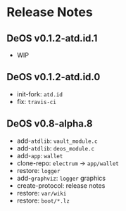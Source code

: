 # Release Notes

## DeOS v0.1.2-atd.id.1

* WIP

## DeOS v0.1.2-atd.id.0

* init-fork: `atd.id`
* fix: `travis-ci`

## DeOS v0.8-alpha.8

* add-`atdlib`: `vault_module.c`
* add-`atdlib`: `deos_module.c`
* add-`app`: `wallet`
* clone-repo: `electrum` -> `app/wallet`
* restore: `logger`
* add-`graphviz`: `logger` graphics
* create-protocol: release notes
* restore: `var/wiki`
* restore: `boot/*.lz`
